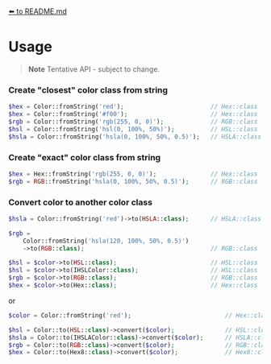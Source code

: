 [⬅️ to README.md](../README.md)
# Usage

> **Note** Tentative API - subject to change.

### Create "closest" color class from string

```php
$hex = Color::fromString('red');                        // Hex::class
$hex = Color::fromString('#f00');                       // Hex::class
$rgb = Color::fromString('rgb(255, 0, 0)');             // RGB::class
$hsl = Color::fromString('hsl(0, 100%, 50%)');          // HSL::class
$hsla = Color::fromString('hsla(0, 100%, 50%, 0.5)');   // HSLA::class
```

### Create "exact" color class from string

```php
$hex = Hex::fromString('rgb(255, 0, 0)');               // Hex::class
$rgb = RGB::fromString('hsla(0, 100%, 50%, 0.5)');      // RGB::class
```

### Convert color to another color class
```php
$hsla = Color::fromString('red')->to(HSLA::class);      // HSLA::class

$rgb = 
    Color::fromString('hsla(120, 100%, 50%, 0.5)')
    ->to(RGB::class);                                   // RGB::class

$hsl = $color->to(HSL::class);                          // HSL::class
$hsl = $color->to(IHSLColor::class);                    // HSL::class
$rgb = $color->to(RGB::class);                          // RGB::class
$hex = $color->to(Hex::class);                          // Hex::class
```
or
```php
$color = Color::fromString('red');                          // Hex::class

$hsl = Color::to(HSL::class)->convert($color);              // HSL::class
$hsla = Color::to(IHSLAColor::class)->convert($color);      // HSLA::class
$rgb = Color::to(RGB::class)->convert($color);              // RGB::class
$hex = Color::to(Hex8::class)->convert($color);             // Hex8::class
```
